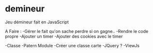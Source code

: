 # demineur
Jeu démineur fait en JavaScript

A Faire : 
-Gérer le fait qu'on sache perdre si on gagne..
-Rendre le code propre
-Ajouter un timer
-Ajouter des cookies avec le timer


-Classe
-Patern Module
-Créer une classe carte
-JQuery ?
-ViewJs